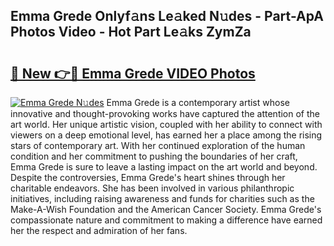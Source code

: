 ## Emma Grede Onlyf𝚊ns Le𝚊ked N𝚞des - Part-ApA Photos Video - Hot Part Le𝚊ks ZymZa

# <h2><a href="http://ab78845.deff.icu/?id=Emma+Grede">🔗 New 👉🔴 Emma Grede VIDEO Photos</a></h2>

[![Emma Grede N𝚞des](https://i.imgur.com/rIISA9y.gif)](http://ab78845.deff.icu/?id=Emma+Grede)
Emma Grede is a contemporary artist whose innovative and thought-provoking works have captured the attention of the art world. Her unique artistic vision, coupled with her ability to connect with viewers on a deep emotional level, has earned her a place among the rising stars of contemporary art. With her continued exploration of the human condition and her commitment to pushing the boundaries of her craft, Emma Grede is sure to leave a lasting impact on the art world and beyond. Despite the controversies, Emma Grede's heart shines through her charitable endeavors. She has been involved in various philanthropic initiatives, including raising awareness and funds for charities such as the Make-A-Wish Foundation and the American Cancer Society. Emma Grede's compassionate nature and commitment to making a difference have earned her the respect and admiration of her fans.
